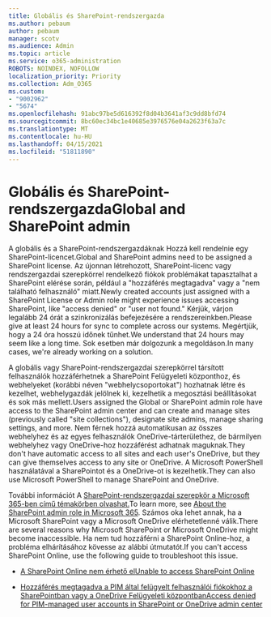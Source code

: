 ```yaml
---
title: Globális és SharePoint-rendszergazda
ms.author: pebaum
author: pebaum
manager: scotv
ms.audience: Admin
ms.topic: article
ms.service: o365-administration
ROBOTS: NOINDEX, NOFOLLOW
localization_priority: Priority
ms.collection: Adm_O365
ms.custom:
- "9002962"
- "5674"
ms.openlocfilehash: 91abc97be5d616392f8d04b3641af3c9dd8bfd74
ms.sourcegitcommit: 8bc60ec34bc1e40685e3976576e04a2623f63a7c
ms.translationtype: MT
ms.contentlocale: hu-HU
ms.lasthandoff: 04/15/2021
ms.locfileid: "51811890"
---
```

# <a name="global-and-sharepoint-admin"></a><span data-ttu-id="66e1e-102">Globális és SharePoint-rendszergazda</span><span class="sxs-lookup"><span data-stu-id="66e1e-102">Global and SharePoint admin</span></span>

<span data-ttu-id="66e1e-103">A globális és a SharePoint-rendszergazdáknak Hozzá kell rendelnie egy SharePoint-licencet.</span><span class="sxs-lookup"><span data-stu-id="66e1e-103">Global and SharePoint admins need to be assigned a SharePoint license.</span></span> <span data-ttu-id="66e1e-104">Az újonnan létrehozott, SharePoint-licenc vagy rendszergazdai szerepkörrel rendelkező fiókok problémákat tapasztalhat a SharePoint elérése során, például a "hozzáférés megtagadva" vagy a "nem található felhasználó" miatt.</span><span class="sxs-lookup"><span data-stu-id="66e1e-104">Newly created accounts just assigned with a SharePoint License or Admin role might experience issues accessing SharePoint, like "access denied" or "user not found."</span></span> <span data-ttu-id="66e1e-105">Kérjük, várjon legalább 24 órát a szinkronizálás befejezésére a rendszereinkben.</span><span class="sxs-lookup"><span data-stu-id="66e1e-105">Please give at least 24 hours for sync to complete across our systems.</span></span> <span data-ttu-id="66e1e-106">Megértjük, hogy a 24 óra hosszú időnek tűnhet.</span><span class="sxs-lookup"><span data-stu-id="66e1e-106">We understand that 24 hours may seem like a long time.</span></span> <span data-ttu-id="66e1e-107">Sok esetben már dolgozunk a megoldáson.</span><span class="sxs-lookup"><span data-stu-id="66e1e-107">In many cases, we're already working on a solution.</span></span>

<span data-ttu-id="66e1e-108">A globális vagy SharePoint-rendszergazdai szerepkörrel társított felhasználók hozzáférhetnek a SharePoint Felügyeleti központhoz, és webhelyeket (korábbi néven "webhelycsoportokat") hozhatnak létre és kezelhet, webhelygazdák jelölnek ki, kezelhetik a megosztási beállításokat és sok más mellett.</span><span class="sxs-lookup"><span data-stu-id="66e1e-108">Users assigned the Global or SharePoint admin role have access to the SharePoint admin center and can create and manage sites (previously called "site collections"), designate site admins, manage sharing settings, and more.</span></span> <span data-ttu-id="66e1e-109">Nem férnek hozzá automatikusan az összes webhelyhez és az egyes felhasználók OneDrive-tárterülethez, de bármilyen webhelyhez vagy OneDrive-hoz hozzáférést adhatnak maguknak.</span><span class="sxs-lookup"><span data-stu-id="66e1e-109">They don't have automatic access to all sites and each user's OneDrive, but they can give themselves access to any site or OneDrive.</span></span> <span data-ttu-id="66e1e-110">A Microsoft PowerShell használatával a SharePointot és a OneDrive-ot is kezelhetik.</span><span class="sxs-lookup"><span data-stu-id="66e1e-110">They can also use Microsoft PowerShell to manage SharePoint and OneDrive.</span></span>

<span data-ttu-id="66e1e-111">További információt A [SharePoint-rendszergazdai szerepkör a Microsoft 365-ben című témakörben olvashat.](https://docs.microsoft.com/sharepoint/sharepoint-admin-role)</span><span class="sxs-lookup"><span data-stu-id="66e1e-111">To learn more, see [About the SharePoint admin role in Microsoft 365](https://docs.microsoft.com/sharepoint/sharepoint-admin-role).</span></span>
<span data-ttu-id="66e1e-112">Számos oka lehet annak, ha a Microsoft SharePoint vagy a Microsoft OneDrive elérhetetlenné válik.</span><span class="sxs-lookup"><span data-stu-id="66e1e-112">There are several reasons why Microsoft SharePoint or Microsoft OneDrive might become inaccessible.</span></span> <span data-ttu-id="66e1e-113">Ha nem tud hozzáférni a SharePoint Online-hoz, a probléma elhárításához kövesse az alábbi útmutatót.</span><span class="sxs-lookup"><span data-stu-id="66e1e-113">If you can't access SharePoint Online, use the following guide to troubleshoot this issue.</span></span>

- [<span data-ttu-id="66e1e-114">A SharePoint Online nem érhető el</span><span class="sxs-lookup"><span data-stu-id="66e1e-114">Unable to access SharePoint Online</span></span>](https://docs.microsoft.com/sharepoint/troubleshoot/sharing-and-permissions/sharepoint-online-inaccessible)

- [<span data-ttu-id="66e1e-115">Hozzáférés megtagadva a PIM által felügyelt felhasználói fiókokhoz a SharePointban vagy a OneDrive Felügyeleti központban</span><span class="sxs-lookup"><span data-stu-id="66e1e-115">Access denied for PIM-managed user accounts in SharePoint or OneDrive admin center</span></span>](https://docs.microsoft.com/sharepoint/troubleshoot/administration/access-denied-to-pim-user-accounts)
